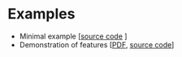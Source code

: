 
# Examples

- Minimal example [[source code](https://github.com/spirali/nelsie/blob/main/examples/minimal/minimal.py)
]
- Demonstration of features [[PDF](https://spirali.github.io/nelsie/pdf/bigdemo.pdf), [source code](https://github.com/spirali/nelsie/blob/main/examples/bigdemo/bigdemo.py)]
